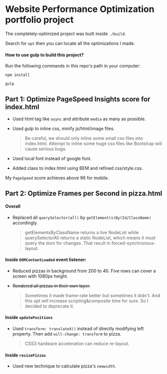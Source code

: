 # Website Performance Optimization portfolio project
The completely-optimized project was built inside `./build`.

Search for `opt` then you can locate all the optimizations I made.

#### How to use gulp to build this project?
Run the following commands in this repo's path in your computer:
```
npm install

gulp
```

## Part 1: Optimize PageSpeed Insights score for index.html
- Used html tag like `async` and attribute `media` as many as possible.

- Used gulp to inline css, minify js/html/image files.
  > Be careful, we should only inline some small css files into index.html. Attempt to inline some huge css files like Bootstrap will cause serious bugs.

- Used local font instead of google font.
- Added class to index.html using BEM and refined css/style.css.

My `PageSpeed` score achieves above 96 for mobile.


## Part 2: Optimize Frames per Second in pizza.html
#### Overall
- Replaced all `querySelector(all)` by `getElement(s)By(Id/ClassName)` accordingly.
  > getElementsByClassName returns a live NodeList while querySelectorAll returns a static NodeList, which means it must query the dom for changes. That result in forced-synchronous-layout.

#### Inside `DOMContentLoaded` event listener:
- Reduced pizzas in background from 200 to 40. Five rows can cover a screen with 1080px height.

- ~~Rendered all pizzas in their own layer.~~
  > Sometimes it made frame-rate better but sometimes it didn't. And this opt will increase scripting&composite time for sure. So I decided to deprecate it.

#### Inside `updatePositions`
- Used `transform: translateX()` instead of directly modifying left property. Then add `will-change: transform` to pizza.
  > CSS3 hardware acceleration can reduce re-layout.


#### Inside `resizePizzas`
- Used new technique to calculate pizza's `newwidth`.
